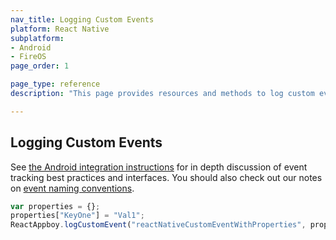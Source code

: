 ```yaml
---
nav_title: Logging Custom Events
platform: React Native
subplatform: 
- Android
- FireOS
page_order: 1

page_type: reference
description: "This page provides resources and methods to log custom events for your Android or FireOS app running React Native."

---
```


## Logging Custom Events

See [the Android integration instructions][1] for in depth discussion of event tracking best practices and interfaces. You should also check out our notes on [event naming conventions]({{site.baseurl}}/user_guide/data_and_analytics/custom_data/event_naming_conventions/).

```javascript
var properties = {};
properties["KeyOne"] = "Val1";
ReactAppboy.logCustomEvent("reactNativeCustomEventWithProperties", properties);
```

[1]: {{site.baseurl}}/developer_guide/platform_integration_guides/android/initial_sdk_setup/
